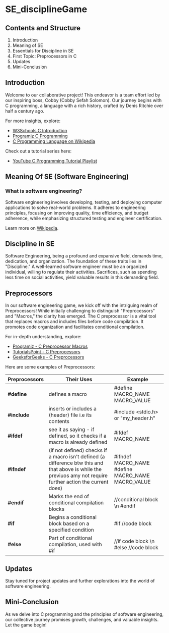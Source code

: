 # SE_disciplineGame

## Contents and Structure

1. Introduction
2. Meaning of SE
3. Essentials for Discipline in SE
4. First Topic: Preprocessors in C
5. Updates
6. Mini-Conclusion

## Introduction

Welcome to our collaborative project! This endeavor is a team effort led by our inspiring boss, Cobby (Cobby Sefah Solomon). Our journey begins with C programming, a language with a rich history, crafted by Denis Ritchie over half a century ago.

For more insights, explore:

- [W3Schools C Introduction](https://www.w3schools.com/c/c_intro.php?external_link=true)
- [Programiz C Programming](https://www.programiz.com/c-programming)
- [C Programming Language on Wikipedia](https://en.m.wikipedia.org/wiki/C_(programming_language))

Check out a tutorial series here:

- [YouTube C Programming Tutorial Playlist](https://youtube.com/playlist?list=PL98qAXLA6aftD9ZlnjpLhdQAOFI8xIB6e&si=MFjkwGsjxBwqaKuf)

## Meaning Of SE (Software Engineering)

### What is software engineering?

Software engineering involves developing, testing, and deploying computer applications to solve real-world problems. It adheres to engineering principles, focusing on improving quality, time efficiency, and budget adherence, while emphasizing structured testing and engineer certification.

Learn more on [Wikipedia](https://en.m.wikipedia.org/wiki/Software_engineering).

## Discipline in SE

Software Engineering, being a profound and expansive field, demands time, dedication, and organization. The foundation of these traits lies in "Discipline." A well-learned software engineer must be an organized individual, willing to regulate their activities. Sacrifices, such as spending less time on social activities, yield valuable results in this demanding field.

## Preprocessors

In our software engineering game, we kick off with the intriguing realm of Preprocessors! While initially challenging to distinguish "Preprocessors" and "Macros," the clarity has emerged. The C preprocessor is a vital tool that replaces macros and includes files before code compilation. It promotes code organization and facilitates conditional compilation.

For in-depth understanding, explore:

- [Programiz - C Preprocessor Macros](https://www.programiz.com/c-programming/c-preprocessor-macros)
- [TutorialsPoint - C Preprocessors](https://www.tutorialspoint.com/cprogramming/c_preprocessors.htm)
- [GeeksforGeeks - C Preprocessors](https://www.geeksforgeeks.org/cc-preprocessors/amp/)

Here are some examples of Preprocessors:

| Preprocessors | Their Uses | Example |
|---------------|------------|---------|
| **#define**   | defines a macro | #define MACRO_NAME MACRO_VALUE |
| **#include** | inserts or includes a (header) file i.e its contents | #include <stdio.h> or "my_header.h" |
| **#ifdef** | see it as saying - if defined, so it checks if a macro is already defined | #ifdef MACRO_NAME|
|**#ifndef** | (if not defined) checks if a macro isn't defined (a difference btw this and that above is while the previuos amy not require further action the current does) | #ifndef MACRO_NAME #define MACRO_NAME MACRO_VALUE|
| **#endif** | Marks the end of conditional compilation blocks | //conditional block \n #endif |
| **#if** | Begins a conditional block based on a specified condition | #if //code block |
| **#else** | Part of conditional compilation, used with #if | //if code block \n #else //code block |

## Updates

Stay tuned for project updates and further explorations into the world of software engineering.

## Mini-Conclusion

As we delve into C programming and the principles of software engineering, our collective journey promises growth, challenges, and valuable insights. Let the game begin!

